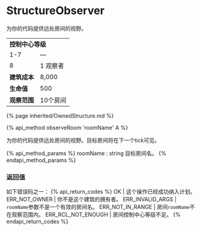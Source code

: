 # StructureObserver

<img src="img/observer.png" alt="" align="right" /> 

为你的代码提供远处房间的视野。

<table class="table gameplay-info">
    <tbody>
    <tr>
        <td colspan="2"><strong>控制中心等级</strong></td>
    </tr>
    <tr>
        <td>1-7</td>
        <td>—</td>
    </tr>
    <tr>
        <td>8</td>
        <td>1 观察者</td>
    </tr>
    <tr>
        <td><strong>建筑成本</strong></td>
        <td>8,000</td>
    </tr>
    <tr>
        <td><strong>生命值</strong></td>
        <td>500</td>
    </tr>
    <tr>
        <td><strong>观察范围</strong></td>
        <td>10个房间</td>
    </tr>
    </tbody>
</table>

{% page inherited/OwnedStructure.md %}


{% api_method observeRoom 'roomName' A %}



为你的代码提供远处房间的视野。目标房间将在下一个tick可见。

{% api_method_params %}
roomName : string
目标房间名。
{% endapi_method_params %}


### 返回值

如下错误码之一：
{% api_return_codes %}
OK | 这个操作已经成功纳入计划。
ERR_NOT_OWNER | 你不是这个建筑的拥有者。
ERR_INVALID_ARGS | <code>roomName</code>参数不是一个有效的房间名。
ERR_NOT_IN_RANGE | 房间<code>roomName</code>不在观察范围内。
ERR_RCL_NOT_ENOUGH | 房间控制中心等级不足。
{% endapi_return_codes %}


